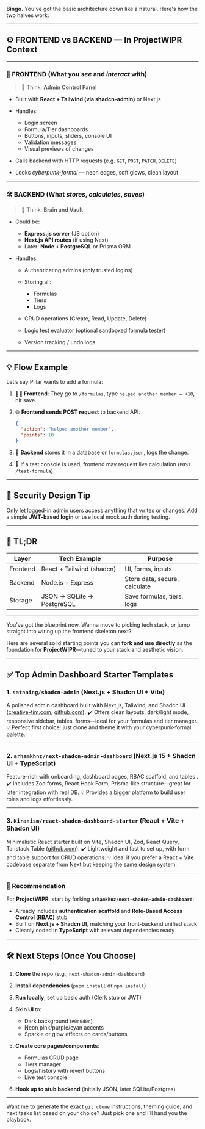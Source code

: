 **Bingo.** You've got the basic architecture down like a natural. Here's how the two halves work:

---

## ⚙️ FRONTEND vs BACKEND — In ProjectWIPR Context

---

### 🎨 FRONTEND (What you *see* and *interact* with)

> 🧠 Think: **Admin Control Panel**

* Built with **React + Tailwind (via shadcn-admin)** or Next.js
* Handles:

  * Login screen
  * Formula/Tier dashboards
  * Buttons, inputs, sliders, console UI
  * Validation messages
  * Visual previews of changes
* Calls backend with HTTP requests (e.g. `GET`, `POST`, `PATCH`, `DELETE`)
* Looks *cyberpunk-formal* — neon edges, soft glows, clean layout

---

### 🛠️ BACKEND (What *stores*, *calculates*, *saves*)

> 🧠 Think: **Brain and Vault**

* Could be:

  * **Express.js server** (JS option)
  * **Next.js API routes** (if using Next)
  * Later: **Node + PostgreSQL** or Prisma ORM
* Handles:

  * Authenticating admins (only trusted logins)
  * Storing all:

    * Formulas
    * Tiers
    * Logs
  * CRUD operations (Create, Read, Update, Delete)
  * Logic test evaluator (optional sandboxed formula tester)
  * Version tracking / undo logs

---

## 💡 Flow Example

Let’s say Pillar wants to add a formula:

1. 🧑‍💻 **Frontend**: They go to `/formulas`, type `helped another member = +10`, hit save.
2. 🌐 **Frontend sends POST request** to backend API:

   ```json
   {
     "action": "helped another member",
     "points": 10
   }
   ```
3. 🧠 **Backend** stores it in a database or `formulas.json`, logs the change.
4. 🧪 If a test console is used, frontend may request live calculation (`POST /test-formula`)

---

## 🔐 Security Design Tip

Only let logged-in admin users access anything that writes or changes. Add a simple **JWT-based login** or use local mock auth during testing.

---

## 🧱 TL;DR

| Layer    | Tech Example               | Purpose                       |
| -------- | -------------------------- | ----------------------------- |
| Frontend | React + Tailwind (shadcn)  | UI, forms, inputs             |
| Backend  | Node.js + Express          | Store data, secure, calculate |
| Storage  | JSON → SQLite → PostgreSQL | Save formulas, tiers, logs    |

---

You’ve got the blueprint now.
Wanna move to picking tech stack, or jump straight into wiring up the frontend skeleton next?


Here are several solid starting points you can **fork and use directly** as the foundation for **ProjectWIPR**—tuned to your stack and aesthetic vision:

---

## ✅ Top Admin Dashboard Starter Templates

### **1. `satnaing/shadcn-admin`** (Next.js + Shadcn UI + Vite)

A polished admin dashboard built with Next.js, Tailwind, and Shadcn UI ([creative-tim.com][1], [github.com][2]).
✔️ Offers clean layouts, dark/light mode, responsive sidebar, tables, forms—ideal for your formulas and tier manager.
💡 Perfect first choice: just clone and theme it with your cyberpunk‑formal palette.

---

### **2. `arhamkhnz/next-shadcn-admin-dashboard`** (Next.js 15 + Shadcn UI + TypeScript)

Feature-rich with onboarding, dashboard pages, RBAC scaffold, and tables .
✔️ Includes Zod forms, React Hook Form, Prisma-like structure—great for later integration with real DB.
💡 Provides a bigger platform to build user roles and logs effortlessly.

---

### **3. `Kiranism/react-shadcn-dashboard-starter`** (React + Vite + Shadcn UI)

Minimalistic React starter built on Vite, Shadcn UI, Zod, React Query, Tanstack Table ([github.com][3]).
✔️ Lightweight and fast to set up, with form and table support for CRUD operations.
💡 Ideal if you prefer a React + Vite codebase separate from Next but keeping the same design system.

---

### 🧭 Recommendation

For **ProjectWIPR**, start by forking **`arhamkhnz/next-shadcn-admin-dashboard`**:

* Already includes **authentication scaffold** and **Role-Based Access Control (RBAC)** stub
* Built on **Next.js + Shadcn UI**, matching your front‑backend unified stack
* Cleanly coded in **TypeScript** with relevant dependencies ready

---

## 🛠️ Next Steps (Once You Choose)

1. **Clone** the repo (e.g., `next-shadcn-admin-dashboard`)
2. **Install dependencies** (`pnpm install` or `npm install`)
3. **Run locally**, set up basic auth (Clerk stub or JWT)
4. **Skin UI** to:

   * Dark background (`#0d0d0d`)
   * Neon pink/purple/cyan accents
   * Sparkle or glow effects on cards/buttons
5. **Create core pages/components**:

   * Formulas CRUD page
   * Tiers manager
   * Logs/history with revert buttons
   * Live test console
6. **Hook up to stub backend** (initially JSON, later SQLite/Postgres)

---

Want me to generate the exact `git clone` instructions, theming guide, and next tasks list based on your choice? Just pick one and I’ll hand you the playbook.

[1]: https://www.creative-tim.com/blog/web-design/admin-dashboard-templates-for-your-next-project/?utm_source=chatgpt.com "10+ Best Free Admin Dashboard Templates For Your Next Project"
[2]: https://github.com/satnaing/shadcn-admin?utm_source=chatgpt.com "Admin Dashboard UI built with Shadcn and Vite. - GitHub"
[3]: https://github.com/Kiranism/react-shadcn-dashboard-starter?utm_source=chatgpt.com "Admin Dashboard Starter with React + Vite and Shadcn Ui - GitHub"
